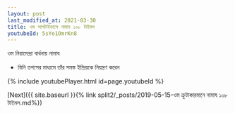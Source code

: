 ```yaml
---
layout: post
last_modified_at: 2021-03-30
title: ওম সাপটাইডাসে নামায ১০৮ টাইমস
youtubeId: 5sYe1OmrKn8
---
```

 
 
 ওম নিয়ামেন্দ্রা বার্ধনায় নামায  
 
 -  যিনি তপসের মাধ্যমে তাঁর সমস্ত ইন্দ্রিয়কে নিয়ন্ত্রণ করেন 
 
  
 
  
 
 
 
 
 
 


{% include youtubePlayer.html id=page.youtubeId %}
 
[Next]({{ site.baseurl }}{% link  split2/_posts/2019-05-15-ওম ক্রুটাকারমানে নামায ১০৮ টাইমস.md%})
 
